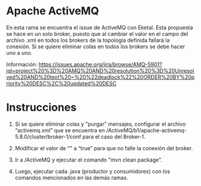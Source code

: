 # Apache ActiveMQ
En esta rama se encuentra el issue de ActiveMQ con Eketal. Esta propuesta se hace en un solo broker, puesto que al cambiar el valor en el campo del archivo .xml en todos los brokers de la topología definida fallará la conexión. Si se quiere eliminar colas en todos los brokers se debe hacer uno a uno.

Información: https://issues.apache.org/jira/browse/AMQ-5901?jql=project%20%3D%20AMQ%20AND%20resolution%20%3D%20Unresolved%20AND%20text%20~%20%22deadlock%22%20ORDER%20BY%20priority%20DESC%2C%20updated%20DESC

# Instrucciones

1. Si se quiere eliminar colas y "purgar" mensajes, configurar el archivo “activemq.xml” que se encuentra en /ActiveMQ/b1/apache-activemq-5.8.0/cluster/broker-1/conf para el caso del Broker-1.

2. Modificar el valor de "<managementContext createConnector="false"/>" a “true” para que no falle la conexión del broker.

3. Ir a /ActiveMQ y ejecutar el comando "mvn clean package".

3. Luego, ejecutar cada .java (productor y consumidores) con los comandos mencionados en las demás ramas.
